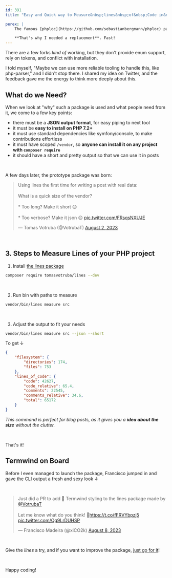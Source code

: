 ```yaml
---
id: 391
title: "Easy and Quick way to Measure&nbsp;lines&nbsp;of&nbsp;Code in&nbsp;PHP"

perex: |
    The famous [phploc](https://github.com/sebastianbergmann/phploc) package to measure project size was archived by Sebastian on Jan 10, 2023. I used this package to get feedback on [CLI apps vendor shrink](/blog/unleash-the-power-of-simplicity-php-cli-app-with-minimal-dependencies) and for [fast estimation of project size in Rector upgrades](https://getrector.com/hire-team).

    **That's why I needed a replacement**. Fast!
---
```


There are a few forks *kind of* working, but they don't provide enum support, rely on tokens, and conflict with installation.

I told myself, "Maybe we can use more reliable tooling to handle this, like php-parser," and I didn't stop there. I shared my idea on Twitter, and the feedback gave me the energy to think more deeply about this.

## What do we Need?

When we look at "why" such a package is used and what people need from it, we come to a few key points:

* there must be a **JSON output format**, for easy piping to next tool
* it must be **easy to install on PHP 7.2+**
* it must use standard dependencies like symfony/console, to make contributions effortless
* it must have scoped `/vendor`, so **anyone can install it on any project with `composer require`**
* it should have a short and pretty output so that we can use it in posts

<br>

A few days later, the prototype package was born:

<blockquote class="twitter-tweet"><p lang="en" dir="ltr">Using lines the first time for writing a post with real data:<br><br>What is a quick size of the vendor?<br><br>* Too long? Make it short 😉<br><br>* Too verbose? Make it json 😉 <a href="https://t.co/FRsqsNXUJE">pic.twitter.com/FRsqsNXUJE</a></p>&mdash; Tomas Votruba (@VotrubaT) <a href="https://twitter.com/VotrubaT/status/1686671043677523968?ref_src=twsrc%5Etfw">August 2, 2023</a></blockquote>

<br>

## 3. Steps to Measure Lines of your PHP project


1. Install [the lines package](https://github.com/tomasVotruba/lines)

```bash
composer require tomasvotruba/lines --dev
```

<br>

2. Run bin with paths to measure

```bash
vendor/bin/lines measure src
```

<br>

3. Adjust the output to fit your needs

```bash
vendor/bin/lines measure src --json --short
```

To get ↓

```json
{
    "filesystem": {
        "directories": 174,
        "files": 753
    },
    "lines_of_code": {
        "code": 42627,
        "code_relative": 65.4,
        "comments": 22545,
        "comments_relative": 34.6,
        "total": 65172
    }
}
```

*This command is perfect for blog posts, as it gives you a **idea about the size** without the clutter.*

<br>


That's it!


## Termwind on Board

Before I even managed to launch the package, Francisco jumped in and gave the CLI output a fresh and sexy look ↓

<br>

<blockquote class="twitter-tweet"><p lang="en" dir="ltr">Just did a PR to add 🍃 Termwind styling to the lines package made by <a href="https://twitter.com/VotrubaT?ref_src=twsrc%5Etfw">@VotrubaT</a> <br><br>Let me know what do you think! 👊<a href="https://t.co/fFRVYbpzj5">https://t.co/fFRVYbpzj5</a> <a href="https://t.co/Og9LrDUHSP">pic.twitter.com/Og9LrDUHSP</a></p>&mdash; Francisco Madeira (@xiCO2k) <a href="https://twitter.com/xiCO2k/status/1689052931125854208?ref_src=twsrc%5Etfw">August 8, 2023</a></blockquote> <script async src="https://platform.twitter.com/widgets.js" charset="utf-8"></script>

<br>

Give the *lines* a try, and if you want to improve the package, [just go for it](https://github.com/tomasVotruba/lines)!

<br>

Happy coding!

